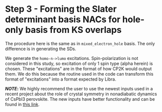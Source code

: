 # Step 3 - Forming the Slater determinant basis NACs for hole-only basis from KS overlaps

The procedure here is the same as in `mixed_electron_hole` basis. The only difference is in generating the SDs.

We generate the `homo-n->lumo` excitations. Spin-polarization is not considered in this study, so excitation of only 1 spin type (alpha herein) is chosen. These "excitations" are in the format of how CP2K would output them. We do this because the routine used in the code can transform this format of "excitations" into a format expected by Libra.


**_NOTE_:** We highly recommend the user to use the newest inputs used in a recent project about the role of crystal symmetry in nonadiabatic dynamics of CsPbI3 perovskite. The new inputs have better functionality and can be found in [this link](https://github.com/AkimovLab/Project_CsPbI3_MB_vs_SP).
